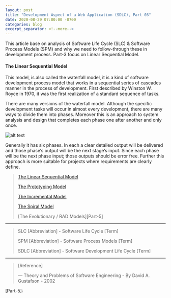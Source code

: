 ```yaml
---
layout: post
title: "Development Aspect of a Web Application (SDLC), Part 03"
date: 2020-08-29 07:00:00 -0700
categories: blog
excerpt_separator: <!--more-->
---
```

This article base on analysis of Software Life Cycle (SLC) & Software Process Models (SPM) and why we need to follow-through these in development process. Part-3 focus on Linear Sequential Model. <!--more-->

#### The Linear Sequential Model

This model, is also called the waterfall model, it is a kind of software development process model that works in a sequential series of cascades manner in the process of development. First described by Winston W. Royce in 1970, it was the first realization of a standard sequence of tasks.

There are many versions of the waterfall model. Although the specific development tasks will occur in almost every development, there are many ways to divide them into phases. Moreover this is an approach to system analysis and design that completes each phase one after another and only once.

![alt text](https://i.imgur.com/wnMG9e1.png)

Generally it has six phases. In each a clear detailed output will be delivered and those phase‘s output will be the next stage‘s input. Since each phase will be the next phase input; those outputs should be error free. Further this approach is more suitable for projects where requirements are clearly define.


> [The Linear Sequential Model][Part-1]
> 
> [The Prototyping Model][Part-2]
> 
> [The Incremental Model][Part-3]
> 
> [The Spiral Model][Part-4]
> 
> [The Evolutionary / RAD Models][Part-5]
> 

* * *

> SLC [Abbreviation] - Software Life Cycle [Term]
> 
> SPM [Abbreviation] - Software Process Models [Term]
> 
> SDLC [Abbreviation] - Software Development Life Cycle [Term]
> 

* * *

> [Reference]
> 
> ― Theory and Problems of Software Engineering - By David A. Gustafson - 2002
> 

[Part-1]: https://roshanx911.github.io/blog/2020/08/29/development-of-web-app-part-03.html
[Part-2]: https://roshanx911.github.io/blog/2020/08/30/development-of-web-app-part-04.html
[Part-3]: https://roshanx911.github.io/blog/2020/08/31/development-of-web-app-part-05.html
[Part-4]: https://roshanx911.github.io/blog/2020/09/02/development-of-web-app-part-06.html
[Part-5]: